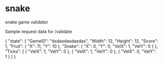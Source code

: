 # snake
snake game validator

Sample request data for /validate 

{
  "state": {
    "GameID": "dsdasdasdasdas",
    "Width": 12,
    "Height": 12,
    "Score": 1,
    "Fruit": {
      "X": 11,
      "Y": 10
    },
    "Snake": {
      "X": 0,
      "Y": 0,
      "VelX": 1,
      "VelY": 0
    }
  },
  "Ticks": [
    {
      "VelX": 1,
      "VelY": 0
    },
    {
      "VelX": 1,
      "VelY": 0
    },
    {
      "VelX": 0,
      "VelY": 1
    }
  ]
}
